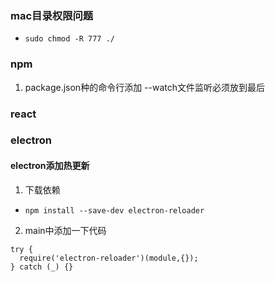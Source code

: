 ### mac目录权限问题
* `sudo chmod -R 777 ./`

### npm
1. package.json种的命令行添加 --watch文件监听必须放到最后


### react


### electron
#### electron添加热更新
1. 下载依赖
* `npm install --save-dev electron-reloader`
2. main中添加一下代码
```
try {
  require('electron-reloader')(module,{});
} catch (_) {}

```

